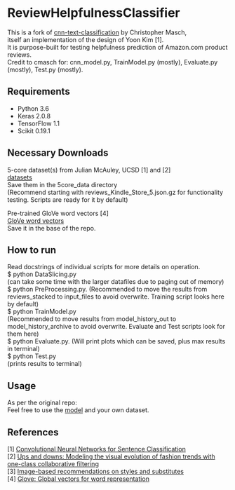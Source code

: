 # ReviewHelpfulnessClassifier
This is a fork of [cnn-text-classification](https://github.com/cmasch/cnn-text-classification) by Christopher Masch,  
itself an implementation of the design of Yoon Kim [1].  
It is purpose-built for testing helpfulness prediction of Amazon.com product reviews.  
Credit to cmasch for: cnn_model.py, TrainModel.py (mostly), Evaluate.py (mostly), Test.py (mostly).  

## Requirements
* Python 3.6
* Keras 2.0.8
* TensorFlow 1.1
* Scikit 0.19.1

## Necessary Downloads
5-core dataset(s) from Julian McAuley, UCSD [1] and [2]  
[datasets](http://jmcauley.ucsd.edu/data/amazon/)<br>
Save them in the 5core_data directory  
(Recommend starting with reviews_Kindle_Store_5.json.gz for functionality testing. Scripts are ready for it by default)  
  
Pre-trained GloVe word vectors [4]  
[GloVe word vectors](http://nlp.stanford.edu/data/glove.6B.zip)<br>
Save it in the base of the repo. 
  
## How to run
Read docstrings of individual scripts for more details on operation.  
$ python DataSlicing.py  
(can take some time with the larger datafiles due to paging out of memory)  
$ python PreProcessing.py. 
(Recommended to move the results from reviews_stacked to input_files to avoid overwrite. Training script looks here by default)  
$ python TrainModel.py  
(Recommended to move results from model_history_out to model_history_archive to avoid overwrite. Evaluate and Test scripts look for them here)  
$ python Evaluate.py. 
(Will print plots which can be saved, plus max results in terminal)  
$ python Test.py  
(prints results to terminal)  

## Usage
As per the original repo:  
Feel free to use the [model](https://github.com/cmasch/cnn-text-classification/blob/master/cnn_model.py) and your own dataset. 

## References
[1] [Convolutional Neural Networks for Sentence Classification](https://arxiv.org/abs/1408.5882)<br>
[2] [Ups and downs: Modeling the visual evolution of fashion trends with one-class collaborative filtering](https://arxiv.org/pdf/1602.01585.pdf)<br>
[3] [Image-based recommendations on styles and substitutes](https://arxiv.org/pdf/1506.04757.pdf)<br>
[4] [Glove: Global vectors for word representation](http://www.aclweb.org/anthology/D14-1162)<br>
